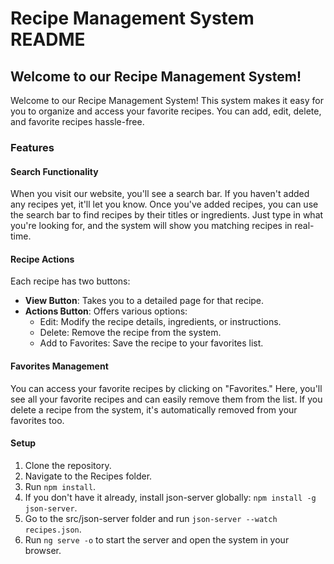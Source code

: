 # Recipe Management System README

## Welcome to our Recipe Management System!

Welcome to our Recipe Management System! This system makes it easy for you to organize and access your favorite recipes. You can add, edit, delete, and favorite recipes hassle-free.

### Features

#### Search Functionality
When you visit our website, you'll see a search bar. If you haven't added any recipes yet, it'll let you know. Once you've added recipes, you can use the search bar to find recipes by their titles or ingredients. Just type in what you're looking for, and the system will show you matching recipes in real-time.

#### Recipe Actions
Each recipe has two buttons:

- **View Button**: Takes you to a detailed page for that recipe.
- **Actions Button**: Offers various options:
  - Edit: Modify the recipe details, ingredients, or instructions.
  - Delete: Remove the recipe from the system.
  - Add to Favorites: Save the recipe to your favorites list.

#### Favorites Management
You can access your favorite recipes by clicking on "Favorites." Here, you'll see all your favorite recipes and can easily remove them from the list. If you delete a recipe from the system, it's automatically removed from your favorites too.

#### Setup
1. Clone the repository.
2. Navigate to the Recipes folder.
3. Run `npm install`.
4. If you don't have it already, install json-server globally: `npm install -g json-server`.
5. Go to the src/json-server folder and run `json-server --watch recipes.json`.
6. Run `ng serve -o` to start the server and open the system in your browser.
